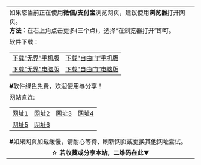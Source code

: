 <table>
  <tr>
    <td>
      如果您当前正在使用<b>微信/支付宝</b>浏览网页，建议使用<b>浏览器</b>打开网页。</br>
      <b>方法：</b>在右上角点击更多(三个点)，选择“在浏览器打开”即可。
    </td>
  </tr>
  <tr>
    <td>软件下载：
      <table>
        <tr>
          <td>
            <a href="https://raw.githubusercontent.com/wujieliulan/download/master/um.apk">下载“无界”手机版</a>
          </td>
          <td>
            <a href="https://raw.githubusercontent.com/freegate-release/website/gh-pages/files/fgma.apk">下载“自由门”手机版</a>
          </td>
        </tr>
        <tr>
          <td>
            <a href="https://raw.githubusercontent.com/wujieliulan/download/master/u.zip">下载“无界”电脑版</a>
          </td>
          <td>
            <a href="https://raw.githubusercontent.com/freegate-release/website/gh-pages/files/fgp.zip">下载“自由门”电脑版</a>
          </td>
        </tr>
      </table>
      <b>#</b>软件绿色免费，欢迎使用与分享！
    </td>
  </tr>
  <tr>
    <td>
      网站直连:
      <table>
        <tr>
          <td>
            <a href="https://github.com/ju99/e/wiki?src=jww">网址1</a>
          </td>
          <td>
            <a href="https://github.com/hao369/a/wiki/jyg">网址2</a>
          </td>
          <td>
            <a href="https://github.com/oGate2/oGate/blob/master/README.md">网址3</a>
          </td>
          <td>
            <a href="https://github.com/osurf/osurf/blob/master/README.md">网址4</a>
          </td>
        </tr>
        <tr>
          <td>
            <a href="https://github.com/zx166/organ/blob/master/README.md">网址5</a>
          </td>
          <td>
            <a href="https://github.com/bannedbook/fanqiang/wiki">网址6</a>
          </td>
        </tr>
      </table>
      <b>#</b>如果网页加载缓慢，请耐心等待、刷新网页或更换其他网址尝试。
    </td>
  </tr>
  <tr>
  <td align=center>
    <b>☆ 若收藏或分享本站，二维码在此▼</b></br>
    <img src="http://pan.baidu.com/share/qrcode?w=200&h=200&url=https://github.com/bewake/web/blob/master/README.md" alt="">
  </td>
  </tr>
</table>
